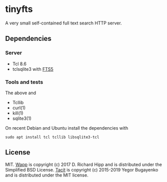 # tinyfts

A very small self-contained full text search HTTP server.

## Dependencies

### Server

* Tcl 8.6
* tclsqlite3 with [FTS5](https://sqlite.org/fts5.html)

### Tools and tests

The above and
* Tcllib
* curl(1)
* kill(1)
* sqlite3(1)

On recent Debian and Ubuntu install the dependencies with

```none
sudo apt install tcl tcllib libsqlite3-tcl
```

## License

MIT.  [Wapp](wapp.tcl.tk/) is copyright (c) 2017 D. Richard Hipp and is
distributed under the Simplified BSD License.
[Tacit](https://github.com/yegor256/tacit) is copyright (c) 2015-2019
Yegor Bugayenko and is distributed under the MIT license.
